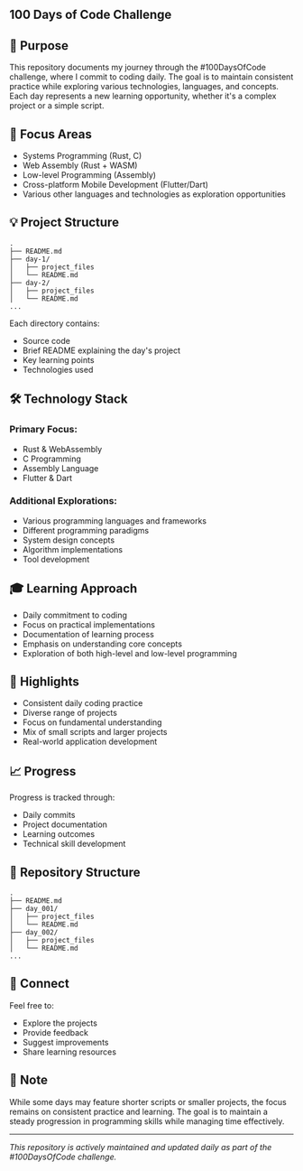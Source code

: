 ## 100 Days of Code Challenge

## 🎯 Purpose
This repository documents my journey through the #100DaysOfCode challenge, where I commit to coding daily. The goal is to maintain consistent practice while exploring various technologies, languages, and concepts. Each day represents a new learning opportunity, whether it's a complex project or a simple script.

## 🚀 Focus Areas
- Systems Programming (Rust, C)
- Web Assembly (Rust + WASM)
- Low-level Programming (Assembly)
- Cross-platform Mobile Development (Flutter/Dart)
- Various other languages and technologies as exploration opportunities

## 💡 Project Structure

```
.
├── README.md
├── day-1/
│   ├── project_files
│   └── README.md
├── day-2/
│   ├── project_files
│   └── README.md
...
```

Each directory contains:
- Source code
- Brief README explaining the day's project
- Key learning points
- Technologies used

## 🛠️ Technology Stack
### Primary Focus:
- Rust & WebAssembly
- C Programming
- Assembly Language
- Flutter & Dart

### Additional Explorations:
- Various programming languages and frameworks
- Different programming paradigms
- System design concepts
- Algorithm implementations
- Tool development

## 🎓 Learning Approach
- Daily commitment to coding
- Focus on practical implementations
- Documentation of learning process
- Emphasis on understanding core concepts
- Exploration of both high-level and low-level programming

## 🌟 Highlights
- Consistent daily coding practice
- Diverse range of projects
- Focus on fundamental understanding
- Mix of small scripts and larger projects
- Real-world application development

## 📈 Progress
Progress is tracked through:
- Daily commits
- Project documentation
- Learning outcomes
- Technical skill development

## 🔄 Repository Structure
```
.
├── README.md
├── day_001/
│   ├── project_files
│   └── README.md
├── day_002/
│   ├── project_files
│   └── README.md
...
```

## 🤝 Connect
Feel free to:
- Explore the projects
- Provide feedback
- Suggest improvements
- Share learning resources

## 📝 Note
While some days may feature shorter scripts or smaller projects, the focus remains on consistent practice and learning. The goal is to maintain a steady progression in programming skills while managing time effectively.

---

*This repository is actively maintained and updated daily as part of the #100DaysOfCode challenge.*
